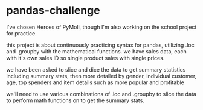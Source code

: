 # pandas-challenge

I've chosen Heroes of PyMoli, though I'm also working on the school project for practice.

this project is about continuously practicing syntax for pandas, utilizing .loc and .groupby 
with the mathematical functions.  we have sales data, each with it's own sales ID
so single product sales with single prices.  

we have been asked to slice and dice the data to get summary statistics including
summary stats, then more detailed by gender, individual customer, age, top spenders
and item details such as more popular and profitable

we'll need to use various combinations of .loc and .groupby to slice the data to perform 
math functions on to get the summary stats.
